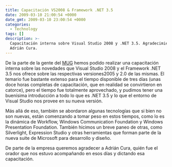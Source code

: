 ```yaml
---
title: Capacitación VS2008 & Framework .NET 3.5
date: 2009-03-10 21:00:54 +0000
date_gmt: 2009-03-10 23:00:54 +0000
categories:
  - Technology
tags: []
description: >-
  Capacitación interna sobre Visual Studio 2008 y .NET 3.5. Agradecimiento a
  Adrián Cura.
---
```


<div>

De la parte de la gente del [MUG](http://www.mug.org.ar/) hemos podido realizar una capacitación interna sobre las novedades que Visual Studio 2008 y el Framework .NET 3.5 nos ofrece sobre las respectivas versiones2005 y 2.0 de las mismas. El temario fue bastante extenso para el tiempo disponible de tres días (unas doce horas completas de capacitación, que en realidad se convirtieron en catorce), pero el tiempo fue totalmente aprovechado, y pudimos tener una buenísima introducción a todo lo que es .NET 3.5 y lo que el entorno de Visual Studio nos provee en su nueva versión.

Más allá de eso, también se abordaron algunas tecnologías que si bien no son nuevas, están comenzando a tomar peso en estos tiempos, como lo es la dinámica de Workflow, Windows Communication Foundation y Windows Presentation Foundation. También hicimos un breve paneo de otras, como Silverlight, Expression Studio y otras herramientas que forman parte de la nueva suite de Microsoft para desarrollo y diseño.

De parte de la empresa queremos agradecer a Adrián Cura, quién fue el orador que nos estuvo acompañando en esos días y dictando esa capacitación.

